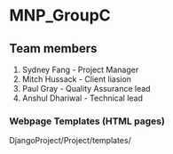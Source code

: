 # MNP_GroupC

## Team members
1. Sydney Fang - Project Manager
2. Mitch Hussack - Client liasion
3. Paul Gray - Quality Assurance lead
4. Anshul Dhariwal - Technical lead

### Webpage Templates (HTML pages)
DjangoProject/Project/templates/
